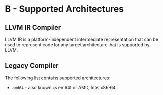 # B - Supported Architectures

## LLVM IR Compiler
LLVM IR is a platform-independent intermediate representation that can be used to represent code for any target architecture that is supported by LLVM. 

## Legacy Compiler
The following list contains supported architectures:
 
* `amd64` - also known as em64t or AMD, Intel x86-64. 
